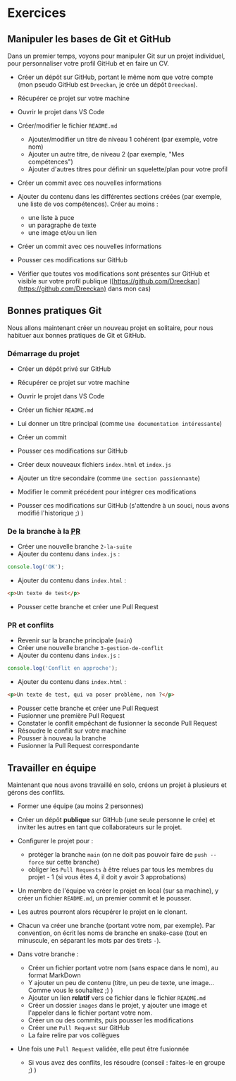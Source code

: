 # Exercices

## Manipuler les bases de Git et GitHub

Dans un premier temps, voyons pour manipuler Git sur un projet individuel, pour personnaliser votre profil GitHub et en faire un CV.

- Créer un dépôt sur GitHub, portant le même nom que votre compte (mon pseudo GitHub est `Dreeckan`, je crée un dépôt `Dreeckan`). 
- Récupérer ce projet sur votre machine 
- Ouvrir le projet dans VS Code

- Créer/modifier le fichier `README.md`
  - Ajouter/modifier un titre de niveau 1 cohérent (par exemple, votre nom)
  - Ajouter un autre titre, de niveau 2 (par exemple, "Mes compétences")
  - Ajouter d'autres titres pour définir un squelette/plan pour votre profil
- Créer un commit avec ces nouvelles informations

- Ajouter du contenu dans les différentes sections créées (par exemple, une liste de vos compétences). Créer au moins :
  - une liste à puce
  - un paragraphe de texte
  - une image et/ou un lien
- Créer un commit avec ces nouvelles informations
- Pousser ces modifications sur GitHub
- Vérifier que toutes vos modifications sont présentes sur GitHub et visible sur votre profil publique ([https://github.com/Dreeckan](https://github.com/Dreeckan) dans mon cas)


## Bonnes pratiques Git

Nous allons maintenant créer un nouveau projet en solitaire, pour nous habituer aux bonnes pratiques de Git et GitHub.

### Démarrage du projet

- Créer un dépôt privé sur GitHub
- Récupérer ce projet sur votre machine 
- Ouvrir le projet dans VS Code

- Créer un fichier `README.md`
- Lui donner un titre principal (comme `Une documentation intéressante`)
- Créer un commit 
- Pousser ces modifications sur GitHub

- Créer deux nouveaux fichiers `index.html` et `index.js`
- Ajouter un titre secondaire (comme `Une section passionnante`)
- Modifier le commit précédent pour intégrer ces modifications
- Pousser ces modifications sur GitHub (s'attendre à un souci, nous avons modifié l'historique ;) )

### De la branche à la <abbr title="Pull Request">PR</abbr>

- Créer une nouvelle branche `2-la-suite`
- Ajouter du contenu dans `index.js` :

```js
console.log('OK');
```

- Ajouter du contenu dans `index.html` :

```html
<p>Un texte de test</p>
```

- Pousser cette branche et créer une Pull Request

### PR et conflits

- Revenir sur la branche principale (`main`)
- Créer une nouvelle branche `3-gestion-de-conflit`
- Ajouter du contenu dans `index.js` :

```js
console.log('Conflit en approche');
```

- Ajouter du contenu dans `index.html` :

```html
<p>Un texte de test, qui va poser problème, non ?</p>
```

- Pousser cette branche et créer une Pull Request
- Fusionner une première Pull Request
- Constater le conflit empêchant de fusionner la seconde Pull Request
- Résoudre le conflit sur votre machine
- Pousser à nouveau la branche
- Fusionner la Pull Request correspondante

## Travailler en équipe

Maintenant que nous avons travaillé en solo, créons un projet à plusieurs et gérons des conflits.

- Former une équipe (au moins 2 personnes)
- Créer un dépôt **publique** sur GitHub (une seule personne le crée) et inviter les autres en tant que collaborateurs sur le projet.
- Configurer le projet pour :
  - protéger la branche `main` (on ne doit pas pouvoir faire de `push --force` sur cette branche)
  - obliger les `Pull Requests` à être relues par tous les membres du projet - 1 (si vous êtes 4, il doit y avoir 3 approbations)

- Un membre de l'équipe va créer le projet en local (sur sa machine), y créer un fichier `README.md`, un premier commit et le pousser.
- Les autres pourront alors récupérer le projet en le clonant.

- Chacun va créer une branche (portant votre nom, par exemple). Par convention, on écrit les noms de branche en snake-case (tout en minuscule, en séparant les mots par des tirets `-`).
- Dans votre branche :
  - Créer un fichier portant votre nom (sans espace dans le nom), au format MarkDown
  - Y ajouter un peu de contenu (titre, un peu de texte, une image... Comme vous le souhaitez ;) )
  - Ajouter un lien **relatif** vers ce fichier dans le fichier `README.md`
  - Créer un dossier `images` dans le projet, y ajouter une image et l'appeler dans le fichier portant votre nom.
  - Créer un ou des commits, puis pousser les modifications
  - Créer une `Pull Request` sur GitHub
  - La faire relire par vos collègues

- Une fois une `Pull Request` validée, elle peut être fusionnée
  - Si vous avez des conflits, les résoudre (conseil : faites-le en groupe ;) )

